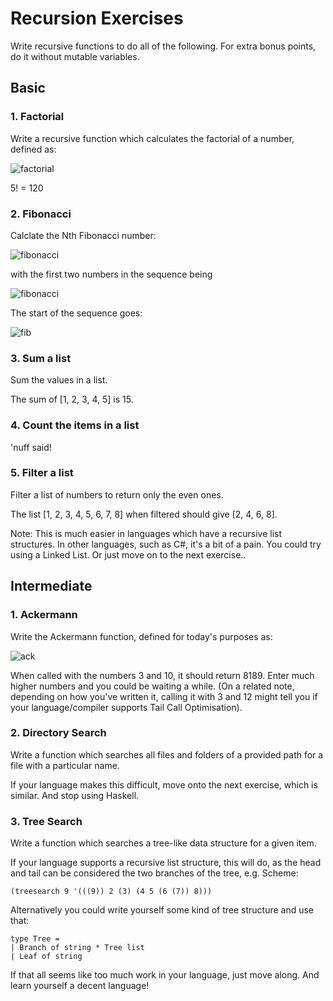 Recursion Exercises
===================

Write recursive functions to do all of the following.  For extra bonus points, do it without mutable variables.

## Basic

### 1. Factorial

Write a recursive function which calculates the factorial of a number, defined as:

![factorial](http://upload.wikimedia.org/math/a/9/1/a91da51a80ac8291d8dbcc4cb77c0936.png)

5! = 120

### 2. Fibonacci

Calclate the Nth Fibonacci number:

![fibonacci](http://upload.wikimedia.org/math/7/2/7/727f7c8fa1794d5d2d5ad828adb829c8.png)

with the first two numbers in the sequence being

![fibonacci](http://upload.wikimedia.org/math/4/3/d/43d30dc03ffec0a82d4471f1009ef519.png)

The start of the sequence goes:

![fib](http://upload.wikimedia.org/math/c/a/b/cabe91689f6a1af616ace02827c6e89c.png)

### 3. Sum a list

Sum the values in a list.

The sum of [1, 2, 3, 4, 5] is 15.

### 4. Count the items in a list

'nuff said!

### 5. Filter a list

Filter a list of numbers to return only the even ones.

The list [1, 2, 3, 4, 5, 6, 7, 8] when filtered should give [2, 4, 6, 8].

Note: This is much easier in languages which have a recursive list structures.  In other languages, such as C#, it's a bit of a pain.  You could try using a Linked List. Or just move on to the next exercise..

## Intermediate

### 1. Ackermann

Write the Ackermann function, defined for today's purposes as:

![ack](http://upload.wikimedia.org/math/0/a/e/0ae4053de098cc9554752b190a38bc56.png)

When called with the numbers 3 and 10, it should return 8189.  Enter much higher numbers and you could be waiting a while.  (On a related note, depending on how you've written it, calling it with 3 and 12 might tell you if your language/compiler supports Tail Call Optimisation).

### 2. Directory Search

Write a function which searches all files and folders of a provided path for a file with a particular name.

If your language makes this difficult, move onto the next exercise, which is similar.  And stop using Haskell.

### 3. Tree Search

Write a function which searches a tree-like data structure for a given item.

If your language supports a recursive list structure, this will do, as the head and tail can be considered the two branches of the tree, e.g. Scheme:

    (treesearch 9 '(((9)) 2 (3) (4 5 (6 (7)) 8)))

Alternatively you could write yourself some kind of tree structure and use that:

    type Tree =
    | Branch of string * Tree list
    | Leaf of string

If that all seems like too much work in your language, just move along.  And learn yourself a decent language!
